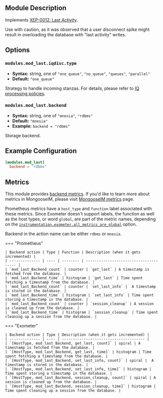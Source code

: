 ## Module Description

Implements [XEP-0012: Last Activity](https://xmpp.org/extensions/xep-0012.html).

Use with caution, as it was observed that a user disconnect spike might result in overloading the database with "last activity" writes.

## Options

### `modules.mod_last.iqdisc.type`
* **Syntax:** string, one of `"one_queue"`, `"no_queue"`, `"queues"`, `"parallel"`
* **Default:** `"one_queue"`

Strategy to handle incoming stanzas. For details, please refer to
[IQ processing policies](../configuration/Modules.md#iq-processing-policies).

### `modules.mod_last.backend`
* **Syntax:** string, one of `"mnesia"`, `"rdbms"`
* **Default:** `"mnesia"`
* **Example:** `backend = "rdbms"`

Storage backend.

## Example Configuration

```toml
[modules.mod_last]
  backend = "rdbms"
```

## Metrics

This module provides [backend metrics](../operation-and-maintenance/MongooseIM-metrics.md#backend-metrics).
If you'd like to learn more about metrics in MongooseIM, please visit [MongooseIM metrics](../operation-and-maintenance/MongooseIM-metrics.md) page.

Prometheus metrics have a `host_type` and `function` label associated with these metrics.
Since Exometer doesn't support labels, the function as well as the host types, or word `global`, are part of the metric names, depending on the [`instrumentation.exometer.all_metrics_are_global`](../configuration/instrumentation.md#instrumentationexometerall_metrics_are_global) option.

Backend in the action name can be either `rdbms` or `mnesia`.

=== "Prometheus"

    | Backend action | Type | Function | Description (when it gets incremented) |
    | -------------- | ---- | -------- | -------------------------------------- |
    | `mod_last_Backend_count` | counter | `get_last` | A timestamp is fetched from the database. |
    | `mod_last_Backend_time` | histogram | `get_last` | Time spent fetching a timestamp from the database. |
    | `mod_last_Backend_count` | counter | `set_last_info` |  A timestamp is stored in the database. |
    | `mod_last_Backend_time` | histogram | `set_last_info` | Time spent storing a timestamp in the database. |
    | `mod_last_Backend_count` | counter | `session_cleanup` | A session is cleaned up from the database. |
    | `mod_last_Backend_time` | histogram | `session_cleanup` | Time spent cleaning up a session from the database. |

=== "Exometer"

    | Backend action | Type | Description (when it gets incremented) |
    | -------------- | ---- | -------------------------------------- |
    | `[HostType, mod_last_Backend, get_last, count]` | spiral | A timestamp is fetched from the database. |
    | `[HostType, mod_last_Backend, get_last, time]` | histogram | Time spent fetching a timestamp from the database. |
    | `[HostType, mod_last_Backend, set_last_info, count]` | spiral |  A timestamp is stored in the database. |
    | `[HostType, mod_last_Backend, set_last_info, time]` | histogram | Time spent storing a timestamp in the database. |
    | `[HostType, mod_last_Backend, session_cleanup, count]` | spiral | A session is cleaned up from the database. |
    | `[HostType, mod_last_Backend, session_cleanup, time]` | histogram | Time spent cleaning up a session from the database. |
